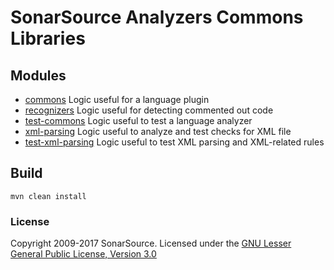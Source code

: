 # SonarSource Analyzers Commons Libraries

## Modules

* [commons](commons) Logic useful for a language plugin
* [recognizers](recognizers) Logic useful for detecting commented out code
* [test-commons](test-commons) Logic useful to test a language analyzer
* [xml-parsing](xml-parsing) Logic useful to analyze and test checks for XML file
* [test-xml-parsing](test-xml-parsing) Logic useful to test XML parsing and XML-related rules


## Build
```
mvn clean install
```

### License
Copyright 2009-2017 SonarSource.
Licensed under the [GNU Lesser General Public License, Version 3.0](http://www.gnu.org/licenses/lgpl.txt)
